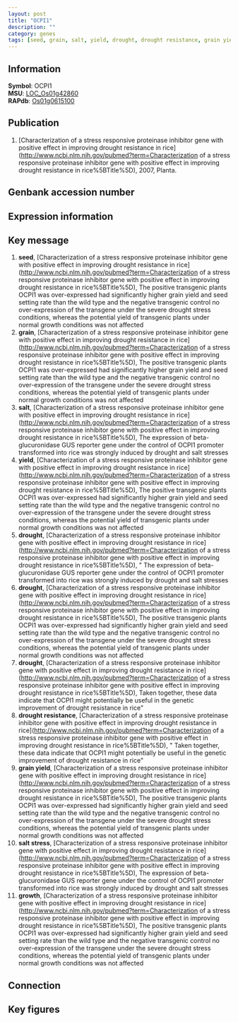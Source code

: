 ```yaml
---
layout: post
title: "OCPI1"
description: ""
category: genes
tags: [seed, grain, salt, yield, drought, drought resistance, grain yield, salt stress, growth, Gene]
---
```


## Information
__Symbol__: OCPI1  
__MSU__: [LOC_Os01g42860](http://rice.plantbiology.msu.edu/cgi-bin/ORF_infopage.cgi?orf=LOC_Os01g42860)  
__RAPdb__: [Os01g0615100](http://rapdb.dna.affrc.go.jp/viewer/gbrowse_details/irgsp1?name=Os01g0615100)  

## Publication
1. [Characterization of a stress responsive proteinase inhibitor gene with positive effect in improving drought resistance in rice](http://www.ncbi.nlm.nih.gov/pubmed?term=Characterization of a stress responsive proteinase inhibitor gene with positive effect in improving drought resistance in rice%5BTitle%5D), 2007, Planta.

## Genbank accession number

## Expression information

## Key message
1. __seed__, [Characterization of a stress responsive proteinase inhibitor gene with positive effect in improving drought resistance in rice](http://www.ncbi.nlm.nih.gov/pubmed?term=Characterization of a stress responsive proteinase inhibitor gene with positive effect in improving drought resistance in rice%5BTitle%5D),  The positive transgenic plants OCPI1 was over-expressed had significantly higher grain yield and seed setting rate than the wild type and the negative transgenic control no over-expression of the transgene under the severe drought stress conditions, whereas the potential yield of transgenic plants under normal growth conditions was not affected
2. __grain__, [Characterization of a stress responsive proteinase inhibitor gene with positive effect in improving drought resistance in rice](http://www.ncbi.nlm.nih.gov/pubmed?term=Characterization of a stress responsive proteinase inhibitor gene with positive effect in improving drought resistance in rice%5BTitle%5D),  The positive transgenic plants OCPI1 was over-expressed had significantly higher grain yield and seed setting rate than the wild type and the negative transgenic control no over-expression of the transgene under the severe drought stress conditions, whereas the potential yield of transgenic plants under normal growth conditions was not affected
3. __salt__, [Characterization of a stress responsive proteinase inhibitor gene with positive effect in improving drought resistance in rice](http://www.ncbi.nlm.nih.gov/pubmed?term=Characterization of a stress responsive proteinase inhibitor gene with positive effect in improving drought resistance in rice%5BTitle%5D),  The expression of beta-glucuronidase GUS reporter gene under the control of OCPI1 promoter transformed into rice was strongly induced by drought and salt stresses
4. __yield__, [Characterization of a stress responsive proteinase inhibitor gene with positive effect in improving drought resistance in rice](http://www.ncbi.nlm.nih.gov/pubmed?term=Characterization of a stress responsive proteinase inhibitor gene with positive effect in improving drought resistance in rice%5BTitle%5D),  The positive transgenic plants OCPI1 was over-expressed had significantly higher grain yield and seed setting rate than the wild type and the negative transgenic control no over-expression of the transgene under the severe drought stress conditions, whereas the potential yield of transgenic plants under normal growth conditions was not affected
5. __drought__, [Characterization of a stress responsive proteinase inhibitor gene with positive effect in improving drought resistance in rice](http://www.ncbi.nlm.nih.gov/pubmed?term=Characterization of a stress responsive proteinase inhibitor gene with positive effect in improving drought resistance in rice%5BTitle%5D), " The expression of beta-glucuronidase GUS reporter gene under the control of OCPI1 promoter transformed into rice was strongly induced by drought and salt stresses
6. __drought__, [Characterization of a stress responsive proteinase inhibitor gene with positive effect in improving drought resistance in rice](http://www.ncbi.nlm.nih.gov/pubmed?term=Characterization of a stress responsive proteinase inhibitor gene with positive effect in improving drought resistance in rice%5BTitle%5D),  The positive transgenic plants OCPI1 was over-expressed had significantly higher grain yield and seed setting rate than the wild type and the negative transgenic control no over-expression of the transgene under the severe drought stress conditions, whereas the potential yield of transgenic plants under normal growth conditions was not affected
7. __drought__, [Characterization of a stress responsive proteinase inhibitor gene with positive effect in improving drought resistance in rice](http://www.ncbi.nlm.nih.gov/pubmed?term=Characterization of a stress responsive proteinase inhibitor gene with positive effect in improving drought resistance in rice%5BTitle%5D),  Taken together, these data indicate that OCPI1 might potentially be useful in the genetic improvement of drought resistance in rice"
8. __drought resistance__, [Characterization of a stress responsive proteinase inhibitor gene with positive effect in improving drought resistance in rice](http://www.ncbi.nlm.nih.gov/pubmed?term=Characterization of a stress responsive proteinase inhibitor gene with positive effect in improving drought resistance in rice%5BTitle%5D), " Taken together, these data indicate that OCPI1 might potentially be useful in the genetic improvement of drought resistance in rice"
9. __grain yield__, [Characterization of a stress responsive proteinase inhibitor gene with positive effect in improving drought resistance in rice](http://www.ncbi.nlm.nih.gov/pubmed?term=Characterization of a stress responsive proteinase inhibitor gene with positive effect in improving drought resistance in rice%5BTitle%5D),  The positive transgenic plants OCPI1 was over-expressed had significantly higher grain yield and seed setting rate than the wild type and the negative transgenic control no over-expression of the transgene under the severe drought stress conditions, whereas the potential yield of transgenic plants under normal growth conditions was not affected
10. __salt stress__, [Characterization of a stress responsive proteinase inhibitor gene with positive effect in improving drought resistance in rice](http://www.ncbi.nlm.nih.gov/pubmed?term=Characterization of a stress responsive proteinase inhibitor gene with positive effect in improving drought resistance in rice%5BTitle%5D),  The expression of beta-glucuronidase GUS reporter gene under the control of OCPI1 promoter transformed into rice was strongly induced by drought and salt stresses
11. __growth__, [Characterization of a stress responsive proteinase inhibitor gene with positive effect in improving drought resistance in rice](http://www.ncbi.nlm.nih.gov/pubmed?term=Characterization of a stress responsive proteinase inhibitor gene with positive effect in improving drought resistance in rice%5BTitle%5D),  The positive transgenic plants OCPI1 was over-expressed had significantly higher grain yield and seed setting rate than the wild type and the negative transgenic control no over-expression of the transgene under the severe drought stress conditions, whereas the potential yield of transgenic plants under normal growth conditions was not affected

## Connection

## Key figures


